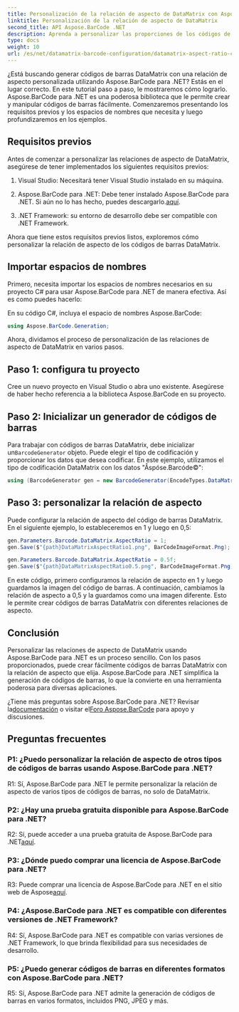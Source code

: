 ```yaml
---
title: Personalización de la relación de aspecto de DataMatrix con Aspose.BarCode para .NET
linktitle: Personalización de la relación de aspecto de DataMatrix
second_title: API Aspose.BarCode .NET
description: Aprenda a personalizar las proporciones de los códigos de barras DataMatrix utilizando Aspose.BarCode para .NET. Guía paso a paso para la generación de códigos de barras.
type: docs
weight: 10
url: /es/net/datamatrix-barcode-configuration/datamatrix-aspect-ratio-customization/
---
```

¿Está buscando generar códigos de barras DataMatrix con una relación de aspecto personalizada utilizando Aspose.BarCode para .NET? Estás en el lugar correcto. En este tutorial paso a paso, le mostraremos cómo lograrlo. Aspose.BarCode para .NET es una poderosa biblioteca que le permite crear y manipular códigos de barras fácilmente. Comenzaremos presentando los requisitos previos y los espacios de nombres que necesita y luego profundizaremos en los ejemplos.

## Requisitos previos

Antes de comenzar a personalizar las relaciones de aspecto de DataMatrix, asegúrese de tener implementados los siguientes requisitos previos:

1. Visual Studio: Necesitará tener Visual Studio instalado en su máquina.

2.  Aspose.BarCode para .NET: Debe tener instalado Aspose.BarCode para .NET. Si aún no lo has hecho, puedes descargarlo.[aquí](https://releases.aspose.com/barcode/net/).

3. .NET Framework: su entorno de desarrollo debe ser compatible con .NET Framework.

Ahora que tiene estos requisitos previos listos, exploremos cómo personalizar la relación de aspecto de los códigos de barras DataMatrix.

## Importar espacios de nombres

Primero, necesita importar los espacios de nombres necesarios en su proyecto C# para usar Aspose.BarCode para .NET de manera efectiva. Así es como puedes hacerlo:

En su código C#, incluya el espacio de nombres Aspose.BarCode:

```csharp
using Aspose.BarCode.Generation;
```

Ahora, dividamos el proceso de personalización de las relaciones de aspecto de DataMatrix en varios pasos.

## Paso 1: configura tu proyecto

Cree un nuevo proyecto en Visual Studio o abra uno existente. Asegúrese de haber hecho referencia a la biblioteca Aspose.BarCode en su proyecto.

## Paso 2: Inicializar un generador de códigos de barras

 Para trabajar con códigos de barras DataMatrix, debe inicializar un`BarcodeGenerator` objeto. Puede elegir el tipo de codificación y proporcionar los datos que desea codificar. En este ejemplo, utilizamos el tipo de codificación DataMatrix con los datos "Åspóse.Barcóde©":

```csharp
using (BarcodeGenerator gen = new BarcodeGenerator(EncodeTypes.DataMatrix, "Åspóse.Barcóde©"))
```

## Paso 3: personalizar la relación de aspecto

Puede configurar la relación de aspecto del código de barras DataMatrix. En el siguiente ejemplo, lo estableceremos en 1 y luego en 0,5:

```csharp
gen.Parameters.Barcode.DataMatrix.AspectRatio = 1;
gen.Save($"{path}DataMatrixAspectRatio1.png", BarCodeImageFormat.Png);

gen.Parameters.Barcode.DataMatrix.AspectRatio = 0.5f;
gen.Save($"{path}DataMatrixAspectRatio0.5.png", BarCodeImageFormat.Png);
```

En este código, primero configuramos la relación de aspecto en 1 y luego guardamos la imagen del código de barras. A continuación, cambiamos la relación de aspecto a 0,5 y la guardamos como una imagen diferente. Esto le permite crear códigos de barras DataMatrix con diferentes relaciones de aspecto.

## Conclusión

Personalizar las relaciones de aspecto de DataMatrix usando Aspose.BarCode para .NET es un proceso sencillo. Con los pasos proporcionados, puede crear fácilmente códigos de barras DataMatrix con la relación de aspecto que elija. Aspose.BarCode para .NET simplifica la generación de códigos de barras, lo que la convierte en una herramienta poderosa para diversas aplicaciones.

 ¿Tiene más preguntas sobre Aspose.BarCode para .NET? Revisar la[documentación](https://reference.aspose.com/barcode/net/) o visitar el[Foro Aspose.BarCode](https://forum.aspose.com/c/barcode/13) para apoyo y discusiones.

## Preguntas frecuentes

### P1: ¿Puedo personalizar la relación de aspecto de otros tipos de códigos de barras usando Aspose.BarCode para .NET?

R1: Sí, Aspose.BarCode para .NET le permite personalizar la relación de aspecto de varios tipos de códigos de barras, no solo de DataMatrix.

### P2: ¿Hay una prueba gratuita disponible para Aspose.BarCode para .NET?

R2: Sí, puede acceder a una prueba gratuita de Aspose.BarCode para .NET[aquí](https://releases.aspose.com/).

### P3: ¿Dónde puedo comprar una licencia de Aspose.BarCode para .NET?

 R3: Puede comprar una licencia de Aspose.BarCode para .NET en el sitio web de Aspose[aquí](https://purchase.aspose.com/buy).

### P4: ¿Aspose.BarCode para .NET es compatible con diferentes versiones de .NET Framework?

R4: Sí, Aspose.BarCode para .NET es compatible con varias versiones de .NET Framework, lo que brinda flexibilidad para sus necesidades de desarrollo.

### P5: ¿Puedo generar códigos de barras en diferentes formatos con Aspose.BarCode para .NET?

R5: Sí, Aspose.BarCode para .NET admite la generación de códigos de barras en varios formatos, incluidos PNG, JPEG y más.